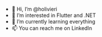 - 👋 Hi, I’m @holivieri
- 👀 I’m interested in Flutter and .NET
- 🌱 I’m currently learning everything
- 📫 You can reach me on LinkedIn

<!---
holivieri/holivieri is a ✨ special ✨ repository because its `README.md` (this file) appears on your GitHub profile.
You can click the Preview link to take a look at your changes.
--->
